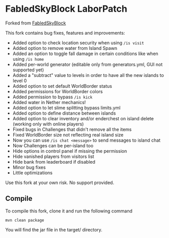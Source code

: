 FabledSkyBlock LaborPatch
===========
Forked from [FabledSkyBlock](https://gitlab.com/Songoda/fabledskyblock)

This fork contains bug fixes, features and improvements:
- Added option to check location security when using `/is visit`
- Added option to remove water from Island Spawn
- Added an option to toggle fall damage in certain conditions like when using `/is home`
- Added per-world generator (editable only from generators.yml, GUI not supported yet)
- Added a "subtract" value to levels in order to have all the new islands to level 0
- Added option to set default WorldBorder status
- Added permissions for WorldBorder colors
- Added permission to bypass `/is kick`
- Added water in Nether mechanics!
- Added option to let slime splitting bypass limits.yml
- Added option to define distance between islands
- Added option to clear inventory and/or enderchest on island delete (working only with online players)
- Fixed bugs in Challenges that didn't remove all the items
- Fixed WorldBorder size not reflecting real island size
- Now you can use `/is chat <message>` to send messages to island chat
- Now Challenges can be per-island too
- Hide options in control panel if missing the permission
- Hide vanished players from visitors list
- Hide bank from leaderboard if disabled
- Minor bug fixes
- Little optimizations

Use this fork at your own risk. No support provided.

Compile
------
To compile this fork, clone it and run the following command
```
mvn clean package
```
You will find the jar file in the target/ directory.

